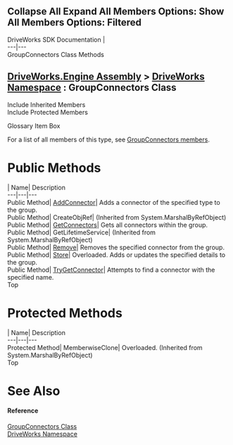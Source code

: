 Collapse All Expand All Members Options: Show All  Members Options: Filtered   
---  
DriveWorks SDK Documentation  |   
---|---  
GroupConnectors Class Methods   
  
[DriveWorks.Engine Assembly](topic2156.md) > [DriveWorks Namespace](topic2159.md) : GroupConnectors Class  
---  
  
Include Inherited Members    
Include Protected Members    


Glossary Item Box

For a list of all members of this type, see [GroupConnectors members](topic3098.md).

# Public Methods

| Name| Description  
---|---|---  
Public Method| [AddConnector](topic3103.md)| Adds a connector of the specified type to the group.   
Public Method| CreateObjRef|  (Inherited from System.MarshalByRefObject)  
Public Method| [GetConnectors](topic3104.md)| Gets all connectors within the group.   
Public Method| GetLifetimeService|  (Inherited from System.MarshalByRefObject)  
Public Method| [Remove](topic3105.md)| Removes the specified connector from the group.   
Public Method| [Store](topic3106.md)| Overloaded. Adds or updates the specified details to the group.   
Public Method| [TryGetConnector](topic3109.md)| Attempts to find a connector with the specified name.   
Top

# Protected Methods

| Name| Description  
---|---|---  
Protected Method| MemberwiseClone| Overloaded. (Inherited from System.MarshalByRefObject)  
Top

# See Also

#### Reference

[GroupConnectors Class](topic3097.md)   
[DriveWorks Namespace](topic2159.md)


